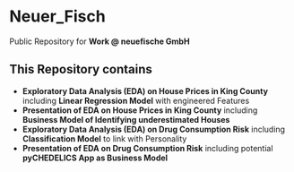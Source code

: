 # Neuer_Fisch
Public Repository for **Work @ neuefische GmbH**

## This Repository contains
- **Exploratory Data Analysis (EDA) on House Prices in King County** including **Linear Regression Model** with engineered Features
- **Presentation of EDA on House Prices in King County** including **Business Model of Identifying underestimated Houses**
- **Exploratory Data Analysis (EDA) on Drug Consumption Risk** including **Classification Model** to link with Personality
- **Presentation of EDA on Drug Consumption Risk** including potential **pyCHEDELICS App as Business Model**
